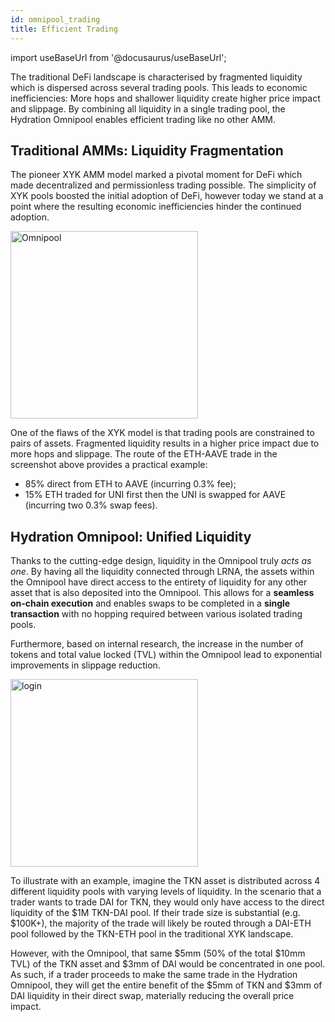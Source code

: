 ```yaml
---
id: omnipool_trading
title: Efficient Trading
---
```


import useBaseUrl from '@docusaurus/useBaseUrl';

The traditional DeFi landscape is characterised by fragmented liquidity which is dispersed across several trading pools. This leads to economic inefficiencies: More hops and shallower liquidity create higher price impact and slippage. By combining all liquidity in a single trading pool, the Hydration Omnipool enables efficient trading like no other AMM.

## Traditional AMMs: Liquidity Fragmentation

The pioneer XYK AMM model marked a pivotal moment for DeFi which made decentralized and permissionless trading possible. The simplicity of XYK pools boosted the initial adoption of DeFi, however today we stand at a point where the resulting economic inefficiencies hinder the continued adoption.

<div style={{textAlign: 'center'}}>
  <img alt="Omnipool" src={useBaseUrl('/omnipool/trading-1.jpg')} width="300px" />
</div>

One of the flaws of the XYK model is that trading pools are constrained to pairs of assets. Fragmented liquidity results in a higher price impact due to more hops and slippage. The route of the ETH-AAVE trade in the screenshot above provides a practical example:
- 85% direct from ETH to AAVE (incurring 0.3% fee);
- 15% ETH traded for UNI first then the UNI is swapped for AAVE (incurring two 0.3% swap fees).

## Hydration Omnipool: Unified Liquidity

Thanks to the cutting-edge design, liquidity in the Omnipool truly *acts as* *one*. By having all the liquidity connected through LRNA, the assets within the Omnipool have direct access to the entirety of liquidity for any other asset that is also deposited into the Omnipool. This allows for a **seamless on-chain execution** and enables swaps to be completed in a **single transaction** with no hopping required between various isolated trading pools. 

Furthermore, based on internal research, the increase in the number of tokens and total value locked (TVL) within the Omnipool lead to exponential improvements in slippage reduction.

<div style={{textAlign: 'left'}}>
  <img alt="login" src={useBaseUrl('/omnipool/trading-2.jpg')} width="300px" />
</div>

To illustrate with an example, imagine the TKN asset is distributed across 4 different liquidity pools with varying levels of liquidity. In the scenario that a trader wants to trade DAI for TKN, they would only have access to the direct liquidity of the \$1M TKN-DAI pool. If their trade size is substantial (e.g. \$100K+), the majority of the trade will likely be routed through a DAI-ETH pool followed by the TKN-ETH pool in the traditional XYK landscape.

However, with the Omnipool, that same \$5mm (50% of the total \$10mm TVL) of the TKN asset and \$3mm of DAI would be concentrated in one pool. As such, if a trader proceeds to make the same trade in the Hydration Omnipool, they will get the entire benefit of the \$5mm of TKN and \$3mm of DAI liquidity in their direct swap, materially reducing the overall price impact.

